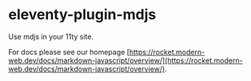# eleventy-plugin-mdjs

Use mdjs in your 11ty site.

For docs please see our homepage [https://rocket.modern-web.dev/docs/markdown-javascript/overview/](https://rocket.modern-web.dev/docs/markdown-javascript/overview/).
